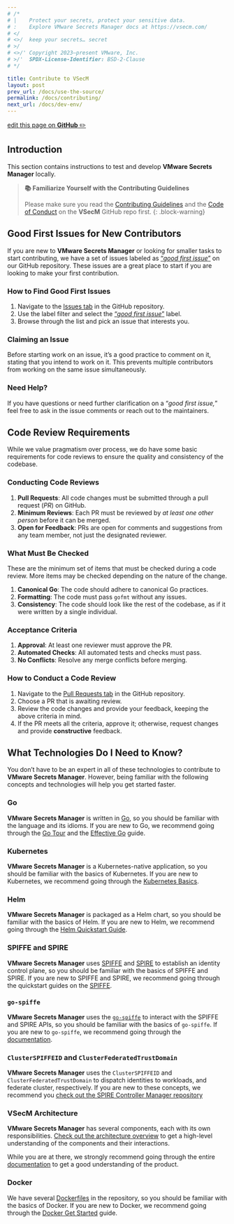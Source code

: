 ```yaml
---
# /*
# |    Protect your secrets, protect your sensitive data.
# :    Explore VMware Secrets Manager docs at https://vsecm.com/
# </
# <>/  keep your secrets… secret
# >/
# <>/' Copyright 2023–present VMware, Inc.
# >/'  SPDX-License-Identifier: BSD-2-Clause
# */

title: Contribute to VSecM
layout: post
prev_url: /docs/use-the-source/
permalink: /docs/contributing/
next_url: /docs/dev-env/
---
```


<p class="github-button"
><a href="https://github.com/vmware-tanzu/secrets-manager/blob/main/docs/_pages/0130-contributing.md"
>edit this page on <strong>GitHub</strong> ✏️</a></p>

## Introduction

This section contains instructions to test and develop **VMware Secrets Manager**
locally.

> **📚 Familiarize Yourself with the Contributing Guidelines**
> 
> Please make sure you read the [Contributing Guidelines][contributing]
> and  the [Code of Conduct][coc] on the **VSecM** GitHub repo first.
{: .block-warning}

## Good First Issues for New Contributors

If you are new to **VMware Secrets Manager** or looking for smaller tasks to 
start contributing, we have a set of issues labeled as 
[“*good first issue*”](https://github.com/vmware-tanzu/secrets-manager/labels/good%20first%20issue) 
on our GitHub repository. These issues are a great place to start if you are 
looking to make your first contribution.

### How to Find Good First Issues

1. Navigate to the [Issues tab](https://github.com/vmware-tanzu/secrets-manager/issues) 
   in the GitHub repository.
2. Use the label filter and select the [“*good first issue*”](https://github.com/vmware-tanzu/secrets-manager/labels/good%20first%20issue) 
   label.
3. Browse through the list and pick an issue that interests you.

### Claiming an Issue

Before starting work on an issue, it’s a good practice to comment on it, 
stating that you intend to work on it. This prevents multiple contributors from 
working on the same issue simultaneously.

### Need Help?

If you have questions or need further clarification on a “*good first issue,*” 
feel free to ask in the issue comments or reach out to the maintainers.

## Code Review Requirements

While we value pragmatism over process, we do have some basic requirements for 
code reviews to ensure the quality and consistency of the codebase.

### Conducting Code Reviews

1. **Pull Requests**: All code changes must be submitted through a pull request 
   (*PR*) on GitHub.
2. **Minimum Reviews**: Each PR must be reviewed by *at least one other person* 
   before it can be merged.
3. **Open for Feedback**: PRs are open for comments and suggestions from any 
   team member, not just the designated reviewer.

### What Must Be Checked

These are the minimum set of items that must be checked during a code review.
More items may be checked depending on the nature of the change.

1. **Canonical Go**: The code should adhere to canonical Go practices.
2. **Formatting**: The code must pass `gofmt` without any issues.
3. **Consistency**: The code should look like the rest of the codebase, 
   as if it were written by a single individual.

### Acceptance Criteria

1. **Approval**: At least one reviewer must approve the PR.
2. **Automated Checks**: All automated tests and checks must pass.
3. **No Conflicts**: Resolve any merge conflicts before merging.

### How to Conduct a Code Review

1. Navigate to the [Pull Requests tab](https://github.com/vmware-tanzu/secrets-manager/pulls) 
   in the GitHub repository.
2. Choose a PR that is awaiting review.
3. Review the code changes and provide your feedback, keeping the above criteria 
   in mind.
4. If the PR meets all the criteria, approve it; otherwise, request changes and 
   provide **constructive** feedback.

## What Technologies Do I Need to Know?

You don’t have to be an expert in all of these technologies to contribute to
**VMware Secrets Manager**. However, being familiar with the following 
concepts and technologies will help you get started faster.

### Go

**VMware Secrets Manager** is written in [Go](https://golang.org/), so you
should be familiar with the language and its idioms. If you are new to Go,
we recommend going through the [Go Tour](https://tour.golang.org/welcome/1)
and the [Effective Go](https://golang.org/doc/effective_go.html) guide.

### Kubernetes 

**VMware Secrets Manager** is a Kubernetes-native application, so you should
be familiar with the basics of Kubernetes. If you are new to Kubernetes, we
recommend going through the 
[Kubernetes Basics](https://kubernetes.io/docs/tutorials/kubernetes-basics/).

### Helm

**VMware Secrets Manager** is packaged as a Helm chart, so you should be 
familiar with the basics of Helm. If you are new to Helm, we recommend going
through the [Helm Quickstart Guide](https://helm.sh/docs/intro/quickstart/).

### SPIFFE and SPIRE

**VMware Secrets Manager** uses [SPIFFE](https://spiffe.io/) and 
[SPIRE](https://spiffe.io/spire/) to establish an identity control plane, so
you should be familiar with the basics of SPIFFE and SPIRE. If you are new to
SPIFFE and SPIRE, we recommend going through the quickstart guides on the
[SPIFFE](https://spiffe.io/docs/latest/spiffe/getting-started/).

### `go-spiffe`

**VMware Secrets Manager** uses the [`go-spiffe`](https://github.com/spiffe/go-spiffe)
to interact with the SPIFFE and SPIRE APIs, so you should be familiar with the
basics of `go-spiffe`. If you are new to `go-spiffe`, we recommend going through
the [documentation](https://pkg.go.dev/github.com/spiffe/go-spiffe/v2).

### `ClusterSPIFFEID` and `ClusterFederatedTrustDomain`

**VMware Secrets Manager** uses the `ClusterSPIFFEID` and `ClusterFederatedTrustDomain`
to dispatch identities to workloads, and federate cluster, respectively. If you
are new to these concepts, we recommend you [check out the SPIRE Controller Manager 
repository](https://github.com/spiffe/spire-controller-manager/tree/main)

### VSecM Architecture

**VMware Secrets Manager** has several components, each with its own
responsibilities. [Check out the architecture overview](/docs/architecture/)
to get a high-level understanding of the components and their interactions. 

While you are at there, we strongly recommend going through the entire 
[documentation](/docs/) to get a good understanding of the product.

### Docker

We have several [Dockerfiles](https://docs.docker.com/engine/reference/builder/)
in the repository, so you should be familiar with the basics of Docker. If you
are new to Docker, we recommend going through the [Docker Get 
Started](https://docs.docker.com/get-started/) guide.

[fork]: https://docs.github.com/en/pull-requests/collaborating-with-pull-requests/working-with-forks/about-forks
[contributing]: https://github.com/vmware-tanzu/secrets-manager/blob/main/CONTRIBUTING_DCO.md
[coc]: https://github.com/vmware-tanzu/secrets-manager/blob/main/CODE_OF_CONDUCT.md
